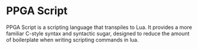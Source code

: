 # PPGA Script
PPGA Script is a scripting language that transpiles to Lua. It provides a more familiar C-style syntax and syntactic sugar, designed to reduce the amount of boilerplate when writing scripting commands in lua.
